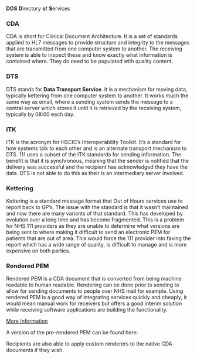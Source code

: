 **DOS**
**D**irectory **o**f **S**ervices

### CDA

CDA is short for Clinical Document Architecture. It is a set of standards applied to HL7 messages to provide structure and integrity to the messages that are transmitted from one computer system to another. The receiving system is able to inspect these and know exactly what information is contained where. They do need to be populated with quality content.

### DTS

DTS stands for **Data Transport Service**. It is a mechanism for moving data, typically kettering from one computer system to another. It works much the same way as email, where a sending system sends the message to a central server which stores it until it is retrieved by the receiving system, typically by 08:00 each day.

### ITK

ITK is the acronym for HSCIC’s Interoperability Toolkit. It’s a standard for how systems talk to each other and is an alternate transport mechanism to DTS. 111 uses a subset of the ITK standards for sending information. The benefit is that it is synchronous, meaning that the sender is notified that the delivery was successful and the recipient has acknowledged they have the data. DTS is not able to do this as their is an intermediary server involved.

### Kettering

Kettering is a standard message format that Out of Hours services use to report back to GP’s. The issue with the standard is that it wasn’t maintained and now there are many variants of that standard. This has developed by evolution over a long time and has become fragmented. This is a problem for NHS 111 providers as they are unable to determine what versions are being sent to where making it difficult to send an electronic PEM for patients that are out of area. This would force the 111 provider into faxing the report which has a wide range of quality, is difficult to manage and is more expensive on both parties.

### Rendered PEM

Rendered PEM is a CDA document that is converted from being machine readable to human readable. Rendering can be done prior to sending to allow for sending documents to people over NHS mail for example. Using rendered PEM is a good way of integrating services quickly and cheaply, it would mean manual work for receivers but offers a good interim solution while receiving software applications are building the functionality.

[More Information](./renderedpem.md)

A version of the pre-rendered PEM can be found here:

Recipients are also able to apply custom renderers to the native CDA documents if they wish.

